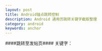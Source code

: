 ```yaml
---
layout: post
title: Android锚点跳转控制
description: Android 通用页跳转关键字截取整理
category: android
keywords: anchor  
---
```


####跳转至发帖页####
关键字：


